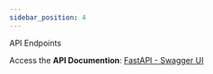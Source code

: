 ```yaml
---
sidebar_position: 4
---
```


API Endpoints

Access the **API Documention**: [FastAPI - Swagger UI](https://gw.project-x.pt/api/docs)
